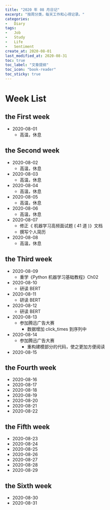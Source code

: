 ```yaml
---
title: "2020 年 08 月日记"
excerpt: "按周分类，每天工作和心得记录。"
categories:
-   Diary
tags:
-   Job
-   Study
-   Life
-   Sentiment
create_at: 2020-08-01
last_modified_at: 2020-08-31
toc: true
toc_label: "文章提纲"
toc_icon: "book-reader"
toc_sticky: true
---
```


# Week List

## the First week

-   2020-08-01
    -   高温，休息

## the Second week

-   2020-08-02
    -   高温，休息
-   2020-08-03
    -   高温，休息
-   2020-08-04
    -   高温，休息
-   2020-08-05
    -   高温，休息
-   2020-08-06
    -   高温，休息
-   2020-08-07
    -   修正《 机器学习高频面试题 ( 41 道 )》文档
    -   撰写个人简历
-   2020-08-08
    -   高温，休息

## the Third week

-   2020-08-09
    -   重学《Python 机器学习基础教程》Ch02
-   2020-08-10
    -   研读 BERT
-   2020-08-11
    -   研读 BERT
-   2020-08-12
    -   研读 BERT
-   2020-08-13
    -   参加腾迅广告大赛
        -   数据增加 click_times 到序列中
-   2020-08-14
    -   参加腾迅广告大赛
        -   重构建模部分的代码，使之更加方便阅读
-   2020-08-15

## the Fourth week

-   2020-08-16
-   2020-08-17
-   2020-08-18
-   2020-08-19
-   2020-08-20
-   2020-08-21
-   2020-08-22

## the Fifth week

-   2020-08-23
-   2020-08-24
-   2020-08-25
-   2020-08-26
-   2020-08-27
-   2020-08-28
-   2020-08-29

## the Sixth week

-   2020-08-30
-   2020-08-31


